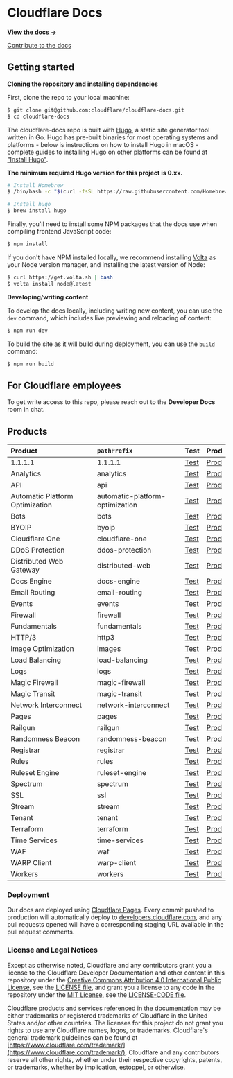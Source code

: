 # Cloudflare Docs

**[View the docs →](https://developers.cloudflare.com/)**

[Contribute to the docs](https://github.com/cloudflare/cloudflare-docs/blob/production/CONTRIBUTING.md)

## Getting started

**Cloning the repository and installing dependencies**

First, clone the repo to your local machine:

```sh
$ git clone git@github.com:cloudflare/cloudflare-docs.git
$ cd cloudflare-docs
```

The cloudflare-docs repo is built with [Hugo](https://gohugo.io), a static site generator tool written in Go. Hugo has pre-built binaries for most operating systems and platforms - below is instructions on how to install Hugo in macOS - complete guides to installing Hugo on other platforms can be found at ["Install Hugo"](https://gohugo.io/getting-started/installing).

**The minimum required Hugo version for this project is 0.xx.**

```sh
# Install Homebrew
$ /bin/bash -c "$(curl -fsSL https://raw.githubusercontent.com/Homebrew/install/HEAD/install.sh)"

# Install hugo
$ brew install hugo
```

Finally, you'll need to install some NPM packages that the docs use when compiling frontend JavaScript code:

```sh
$ npm install
```

If you don't have NPM installed locally, we recommend installing [Volta](https://github.com/volta-cli/volta) as your Node version manager, and installing the latest version of Node:

```sh
$ curl https://get.volta.sh | bash
$ volta install node@latest
```

**Developing/writing content**

To develop the docs locally, including writing new content, you can use the `dev` command, which includes live previewing and reloading of content:

```sh
$ npm run dev
```

To build the site as it will build during deployment, you can use the `build` command:

```sh
$ npm run build
```

## For Cloudflare employees

To get write access to this repo, please reach out to the **Developer Docs** room in chat.

## Products

| Product                         | `pathPrefix`                    | Test                                                                                                        | Prod                                                                      |
| :------------------------------ | :------------------------------ | :---------------------------------------------------------------------------------------------------------- | :------------------------------------------------------------------------ |
| 1.1.1.1                         | 1.1.1.1                         | [Test](https://1-1-1-1.cloudflare-docs.workers.dev/1.1.1.1)                                                 | [Prod](https://developers.cloudflare.com/1.1.1.1)                         |
| Analytics                       | analytics                       | [Test](https://analytics.cloudflare-docs.workers.dev/analytics)                                             | [Prod](https://developers.cloudflare.com/analytics)                       |
| API                             | api                             | [Test](https://api.cloudflare-docs.workers.dev/api)                                                         | [Prod](https://developers.cloudflare.com/api)                             |
| Automatic Platform Optimization | automatic-platform-optimization | [Test](https://automatic-platform-optimization.cloudflare-docs.workers.dev/automatic-platform-optimization) | [Prod](https://developers.cloudflare.com/automatic-platform-optimization) |
| Bots                            | bots                            | [Test](https://bots.cloudflare-docs.workers.dev/bots)                                                       | [Prod](https://developers.cloudflare.com/bots)                            |
| BYOIP                           | byoip                           | [Test](https://byoip.cloudflare-docs.workers.dev/byoip)                                                     | [Prod](https://developers.cloudflare.com/byoip)                           |
| Cloudflare One                  | cloudflare-one                  | [Test](https://cloudflare-one.cloudflare-docs.workers.dev/cloudflare-one)                                   | [Prod](https://developers.cloudflare.com/cloudflare-one)                  |
| DDoS Protection                 | ddos-protection                 | [Test](https://ddos-protection.cloudflare-docs.workers.dev/ddos-protection)                                 | [Prod](https://developers.cloudflare.com/ddos-protection)                 |
| Distributed Web Gateway         | distributed-web                 | [Test](https://distributed-web.cloudflare-docs.workers.dev/distributed-web)                                 | [Prod](https://developers.cloudflare.com/distributed-web)                 |
| Docs Engine                     | docs-engine                     | [Test](https://docs-engine.cloudflare-docs.workers.dev/docs-engine)                                         | [Prod](https://developers.cloudflare.com/docs-engine)                     |
| Email Routing                   | email-routing                   | [Test](https://email-routing.cloudflare-docs.workers.dev/email-routing)                                     | [Prod](https://developers.cloudflare.com/email-routing)                   |
| Events                          | events                          | [Test](https://events.cloudflare-docs.workers.dev/events)                                                   | [Prod](https://developers.cloudflare.com/events)                          |
| Firewall                        | firewall                        | [Test](https://firewall.cloudflare-docs.workers.dev/firewall)                                               | [Prod](https://developers.cloudflare.com/firewall)                        |
| Fundamentals                    | fundamentals                    | [Test](https://fundamentals.cloudflare-docs.workers.dev/fundamentals)                                       | [Prod](https://developers.cloudflare.com/fundamentals)                    |
| HTTP/3                          | http3                           | [Test](https://http3.cloudflare-docs.workers.dev/http3)                                                     | [Prod](https://developers.cloudflare.com/http3)                           |
| Image Optimization              | images                          | [Test](https://images.cloudflare-docs.workers.dev/images)                                                   | [Prod](https://developers.cloudflare.com/images)                          |
| Load Balancing                  | load-balancing                  | [Test](https://load-balancing.cloudflare-docs.workers.dev/load-balancing)                                   | [Prod](https://developers.cloudflare.com/load-balancing)                  |
| Logs                            | logs                            | [Test](https://logs.cloudflare-docs.workers.dev/logs)                                                       | [Prod](https://developers.cloudflare.com/logs)                            |
| Magic Firewall                  | magic-firewall                  | [Test](https://magic-firewall.cloudflare-docs.workers.dev/magic-firewall)                                   | [Prod](https://developers.cloudflare.com/magic-firewall)                  |
| Magic Transit                   | magic-transit                   | [Test](https://magic-transit.cloudflare-docs.workers.dev/magic-transit)                                     | [Prod](https://developers.cloudflare.com/magic-transit)                   |
| Network Interconnect            | network-interconnect            | [Test](https://network-interconnect.cloudflare-docs.workers.dev/network-interconnect)                       | [Prod](https://developers.cloudflare.com/network-interconnect)            |
| Pages                           | pages                           | [Test](https://pages.cloudflare-docs.workers.dev/pages)                                                     | [Prod](https://developers.cloudflare.com/pages)                           |
| Railgun                         | railgun                         | [Test](https://railgun.cloudflare-docs.workers.dev/railgun)                                                 | [Prod](https://developers.cloudflare.com/railgun)                         |
| Randomness Beacon               | randomness-beacon               | [Test](https://randomness-beacon.cloudflare-docs.workers.dev/randomness-beacon)                             | [Prod](https://developers.cloudflare.com/randomness-beacon)               |
| Registrar                       | registrar                       | [Test](https://registrar.cloudflare-docs.workers.dev/registrar)                                             | [Prod](https://developers.cloudflare.com/registrar)                       |
| Rules                           | rules                           | [Test](https://rules.cloudflare-docs.workers.dev/rules)                                                     | [Prod](https://developers.cloudflare.com/rules)                           |
| Ruleset Engine                  | ruleset-engine                  | [Test](https://ruleset-engine.cloudflare-docs.workers.dev/ruleset-engine)                                   | [Prod](https://developers.cloudflare.com/ruleset-engine)                  |
| Spectrum                        | spectrum                        | [Test](https://spectrum.cloudflare-docs.workers.dev/spectrum)                                               | [Prod](https://developers.cloudflare.com/spectrum)                        |
| SSL                             | ssl                             | [Test](https://ssl.cloudflare-docs.workers.dev/ssl)                                                         | [Prod](https://developers.cloudflare.com/ssl)                             |
| Stream                          | stream                          | [Test](https://stream.cloudflare-docs.workers.dev/stream)                                                   | [Prod](https://developers.cloudflare.com/stream)                          |
| Tenant                          | tenant                          | [Test](https://tenant.cloudflare-docs.workers.dev/tenant)                                                   | [Prod](https://developers.cloudflare.com/tenant)                          |
| Terraform                       | terraform                       | [Test](https://terraform.cloudflare-docs.workers.dev/terraform)                                             | [Prod](https://developers.cloudflare.com/terraform)                       |
| Time Services                   | time-services                   | [Test](https://time-services.cloudflare-docs.workers.dev/time-services)                                     | [Prod](https://developers.cloudflare.com/time-services)                   |
| WAF                             | waf                             | [Test](https://waf.cloudflare-docs.workers.dev/waf)                                                         | [Prod](https://developers.cloudflare.com/waf)                             |
| WARP Client                     | warp-client                     | [Test](https://warp-client.cloudflare-docs.workers.dev/warp-client)                                         | [Prod](https://developers.cloudflare.com/warp-client)                     |
| Workers                         | workers                         | [Test](https://workers.cloudflare-docs.workers.dev/workers)                                                 | [Prod](https://developers.cloudflare.com/workers)                         |

### Deployment

Our docs are deployed using [Cloudflare Pages](https://pages.cloudflare.com). Every commit pushed to production will automatically deploy to [developers.cloudflare.com](https://developers.cloudflare.com), and any pull requests opened will have a corresponding staging URL available in the pull request comments.

### License and Legal Notices

Except as otherwise noted, Cloudflare and any contributors grant you a license to the Cloudflare Developer Documentation and other content in this repository under the [Creative Commons Attribution 4.0 International Public License](https://creativecommons.org/licenses/by/4.0/legalcode), see the [LICENSE file](https://github.com/cloudflare/cloudflare-docs/blob/production/LICENSE), and grant you a license to any code in the repository under the [MIT License](https://opensource.org/licenses/MIT), see the [LICENSE-CODE file](https://github.com/cloudflare/cloudflare-docs/blob/production/LICENSE-CODE).

Cloudflare products and services referenced in the documentation may be either trademarks or registered trademarks of Cloudflare in the United States and/or other countries. The licenses for this project do not grant you rights to use any Cloudflare names, logos, or trademarks. Cloudflare's general trademark guidelines can be found at [https://www.cloudflare.com/trademark/](https://www.cloudflare.com/trademark/).
Cloudflare and any contributors reserve all other rights, whether under their respective copyrights, patents, or trademarks, whether by implication, estoppel, or otherwise.
